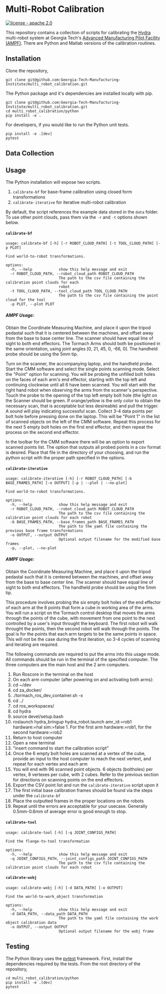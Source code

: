 # Multi-Robot Calibration

[![license - apache 2.0](https://img.shields.io/:license-Apache%202.0-yellowgreen.svg)](https://opensource.org/licenses/Apache-2.0)

This repository contains a collection of scripts for calibrating the
[Hydra](https://github.com/alexarbogast/hydra_ros) multi-robot system at Georgia
Tech's [Advanced Manufacturing Pilot Facility
(AMPF)](https://ampf.research.gatech.edu/). There are Python and Matlab versions
of the calibration routines.

## Installation

Clone the repository,

```
git clone git@github.com:Georgia-Tech-Manufacturing-Institute/multi_robot_calibration.git
```

The Python package and it's dependencies are installed locally with pip.

```
git clone git@github.com:Georgia-Tech-Manufacturing-Institute/multi_robot_calibration.git
cd multi_robot_calibration/python
pip install -e .
```

For developers, if you would like to run the Python unit tests.

```
pip install -e .[dev]
pytest
```

## Data Collection

## Usage

The Python installation will expose two scripts.

1. `calibrate-bf` for base-frame calibration using closed form transformations
2. `calibrate-iterative` for iterative multi-robot calibration

By default, the script references the example data stored in the `data` folder.
To use other point clouds, pass them via the `-r` and `-t` options shown below.

#### `calibrate-bf`

```
usage: calibrate-bf [-h] [-r ROBOT_CLOUD_PATH] [-t TOOL_CLOUD_PATH] [-p PLOT]

Find world-to-robot transformations.

options:
  -h, --help            show this help message and exit
  -r ROBOT_CLOUD_PATH, --robot_cloud_path ROBOT_CLOUD_PATH
                        The path to the csv file containing the calibration point clouds for each
                        robot
  -t TOOL_CLOUD_PATH, --tool_cloud_path TOOL_CLOUD_PATH
                        The path to the csv file containing the point cloud for the tool
  -p PLOT, --plot PLOT
```

##### AMPF Usage:

Obtain the Coordinate Measuring Machine, and place it upon the tripod pedastal such that it is centered between the machines, and offset away from the base to base center line. The scanner should have equal line of sight to both end effectors. The Tormach Arms should both be positioned in the same orientation, using joint angles [0, 21, 45, 0, -66, 0]. The handheld probe should be using the 5mm tip.

Turn on the scanner, the accompanying laptop, and the handheld probe. Start the CMM software and select the single points scanning mode. Select the "Point" option for scanning. You will be probing the unfilled bolt holes on the faces of each arm's end effector, starting with the top left and continuing clockwise until all 6 have been scanned. You will start with the right hand robot when observing the arms from the scanner's perspective. Touch the probe to the opening of the top left empty bolt hole (the light on the Scanner should be green. If orange/yellow is the only color to obtain the necessary scan, that is acceptable but less desireable) and pull the trigger. A sound will play indicating successful scan. Collect 3-4 data points per bolt hole before pressing done on the laptop. This will be "Point 1" in the list of scanned objects on the left of the CMM software. Repeat this process for the next 5 empty bolt holes on the first end effector, and then repeat the process on the second end effector.

In the toolbar for the CMM software there will be an option to export scanned points list. The option that outputs all probed points in a csv format is desired. Place that file in the directory of your choosing, and run the python script with the proper path specified in the options.

#### `calibrate-iterative`

```
usage: calibrate-iterative [-h] [-r ROBOT_CLOUD_PATH] [-b BASE_FRAMES_PATH] [-o OUTPUT] [-p | --plot | --no-plot]

Find world-to-robot transformations.

options:
  -h, --help            show this help message and exit
  -r ROBOT_CLOUD_PATH, --robot_cloud_path ROBOT_CLOUD_PATH
                        The path to the csv file containing the calibration point clouds for each robot
  -b BASE_FRAMES_PATH, --base_frames_path BASE_FRAMES_PATH
                        The path to the yaml file containing the previous base frame transformations
  -o OUTPUT, --output OUTPUT
                        Optional output filename for the modified base frames
  -p, --plot, --no-plot
```
##### AMPF Usage:

Obtain the Coordinate Measuring Machine, and place it upon the tripod pedastal such that it is centered between the machines, and offset away from the base to base center line. The scanner should have equal line of sight to both end effectors. The handheld probe should be using the 5mm tip.

This procedure involves probing the six empty bolt holes of the end effector of each arm at the 8 points that form a cube in working area of the arms. You will run a script on the Tormach control desktop that moves the arms through the points of the cube, with movement from one point to the next controlled by a user's input throught the keyboard. The first robot will walk throught the points, then the second robot will walk through the points. The goal is for the points that each arm targets to be the same points in space. This will not be the case during the first iteration, so 3-4 cycles of scanning and iterating are required.

The following commands are required to put the arms into this usage mode. All commands should be run in the terminal of the specified computer. The three computers are the main host and the 2 arm computers.

1. Run Roscore in the terminal on the host
2. On each arm computer (after powering on and activating both arms):
  1. cd ~/dev
  2. cd za_docker/
  3. ./tormach_ros_dev_container.sh -x
  4. cd ../
  5. cd ros_workspaces/
  6. cd hydra
  7. source  devel/setup.bash
  8. roslaunch hydra_bringup hydra_robot.launch amr_id:=rob1 hardware:=hal sim:=false
    1. For the first arm hardware:=rob1, for the second hardware:=rob2
3. Return to host computer
  1. Open a new terminal
  2. "insert command to start the calibration script"
4. Once the 6 empty bolt holes are scanned at a vertex of the cube, provide an input to the host computer to reach the next vertext, and repeat for each vertex and each arm
5. You will end with 96 scanned point objects. 6 objects (boltholes) per vertex, 8 vertexes per cube, with 2 cubes. Refer to the previous section for directions on scanning points on the end effectors.
6. Export the CSV point list and run the `calibrate-iterative` script upon it
  1. The first initial base calibration frames should be found via the steps under the `calibrate-bf`
7. Place the outputted frames in the proper locations on the robots
8. Repeat until the errors are acceptable for your usecase. Generally 0.5mm-0.6mm of average error is good enough to stop.

#### `calibrate-tool`

```
usage: calibrate-tool [-h] [-q JOINT_CONFIGS_PATH]

Find the flange-to-tool transformation

options:
  -h, --help            show this help message and exit
  -q JOINT_CONFIGS_PATH, --joint_configs_path JOINT_CONFIGS_PATH
                        The path to the csv file containing the calibration point clouds for each robot
```

#### `calibrate-wobj`

```
usage: calibrate-wobj [-h] [-d DATA_PATH] [-o OUTPUT]

Find the world-to-work_object transformation

options:
  -h, --help            show this help message and exit
  -d DATA_PATH, --data_path DATA_PATH
                        The path to the yaml file containing the work object calibration data
  -o OUTPUT, --output OUTPUT
                        Optional output filename for the wobj frame
```

## Testing

The Python library uses the [pytest](https://doc.pytest.org/en/latest/)
framework. First, install the dependencies required by the tests. From the root
directory of the repository,

```
cd multi_robot_calibration/python
pip install -e .[dev]
pytest
```
